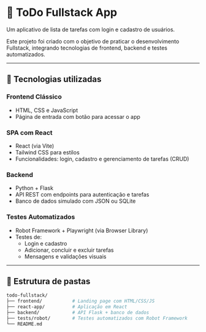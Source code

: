 # 📝 ToDo Fullstack App

Um aplicativo de lista de tarefas com login e cadastro de usuários.

Este projeto foi criado com o objetivo de praticar o desenvolvimento Fullstack, integrando tecnologias de frontend, backend e testes automatizados.

---

## 🚀 Tecnologias utilizadas

### Frontend Clássico
- HTML, CSS e JavaScript
- Página de entrada com botão para acessar o app

### SPA com React
- React (via Vite)
- Tailwind CSS para estilos
- Funcionalidades: login, cadastro e gerenciamento de tarefas (CRUD)

### Backend
- Python + Flask
- API REST com endpoints para autenticação e tarefas
- Banco de dados simulado com JSON ou SQLite

### Testes Automatizados
- Robot Framework + Playwright (via Browser Library)
- Testes de:
  - Login e cadastro
  - Adicionar, concluir e excluir tarefas
  - Mensagens e validações visuais

---

## 📂 Estrutura de pastas

```bash
todo-fullstack/
├── frontend/           # Landing page com HTML/CSS/JS
├── react-app/          # Aplicação em React
├── backend/            # API Flask + banco de dados
├── tests/robot/        # Testes automatizados com Robot Framework
└── README.md
